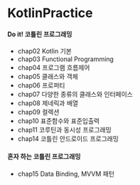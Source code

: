 # KotlinPractice

<h4> Do it! 코틀린 프로그래밍 </h4> 

<ul>
  <li> chap02 Kotlin 기본 </li>
  <li> chap03 Functional Programming </li>
  <li> chap04 프로그램 흐름제어 </li>
  <li> chap05 클래스와 객체 </li>
  <li> chap06 프로퍼티 </li>
  <li> chap07 다양한 종류의 클래스와 인터페이스 </li>
  <li> chap08 제네릭과 배열 </li>
  <li> chap09 컬렉션 </li>
  <li> chap10 표준함수와 표준입출력 </li>
  <li> chap11 코루틴과 동시성 프로그래밍 </li>
  <li> chap14 코틀린 안드로이드 프로그래밍 </li>
 
</ul>

<h4> 혼자 하는 코틀린 프로그래밍 </h4>

<ul>
  <li> chap15 Data Binding, MVVM 패턴 </li>
</ul>
  
